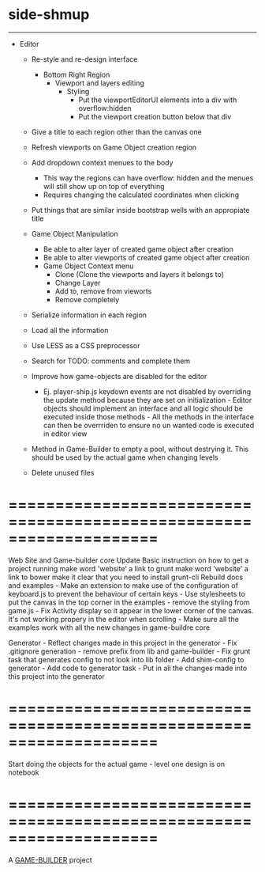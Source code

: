 # side-shmup
-------------------

- Editor		
	- Re-style and re-design interface 
		- Bottom Right Region
			- Viewport and layers editing
				- Styling
					- Put the viewportEditorUI elements into a div with overflow:hidden
					- Put the viewport creation button below that div

	- Give a title to each region other than the canvas one
	- Refresh viewports on Game Object creation region
	- Add dropdown context menues to the body
		- This way the regions can have overflow: hidden and the menues will still show up on top of everything
		- Requires changing the calculated coordinates when clicking
	- Put things that are similar inside bootstrap wells with an appropiate title
	
	- Game Object Manipulation
		- Be able to alter layer of created game object after creation
		- Be able to alter viewports of created game object after creation
		- Game Object Context menu
			- Clone (Clone the viewports and layers it belongs to)
			- Change Layer
			- Add to, remove from vieworts
			- Remove completely

	- Serialize information in each region
	- Load all the information

	- Use LESS as a CSS preprocessor

	- Search for TODO: comments and complete them

	- Improve how game-objects are disabled for the editor
		- Ej. player-ship.js keydown events are not disabled by overriding the update method 
			  because they are set on initialization
			  	- Editor objects should implement an interface and all logic should be executed inside those methods
			  	- All the methods in the interface can then be overrriden to ensure no un wanted code is executed in editor view
	- Method in Game-Builder to empty a pool, without destrying it. This should be used by the actual game when changing levels
	
	- Delete unused files

====================================================================
====================================================================

Web Site and Game-builder core
  Update Basic instruction on how to get a project running
    make word 'website' a link to grunt
    make word 'website' a link to bower
    make it clear that you need to install grunt-cli
  Rebuild docs and examples
  	- Make an extension to make use of the configuration of keyboard.js to prevent the behaviour of certain keys 
	- Use stylesheets to put the canvas in the top corner in the examples
		- remove the styling from game.js
	- Fix Activity display so it appear in the lower corner of the canvas. It's not working propery in the editor when scrolling
  	- Make sure all the examples work with all the new changes in game-buildre core

Generator
	- Reflect changes made in this project in the generator
	   - Fix .gitignore generation
	   	- remove prefix from lib and game-builder
	   - Fix grunt task that generates config to not look into lib folder
	   - Add shim-config to generator
	   - Add code to generator task
	   - Put in all the changes made into this project into the generator

====================================================================
====================================================================

Start doing the objects for the actual game
	- level one design is on notebook

====================================================================
====================================================================


A [GAME-BUILDER][game-builder] project

[game-builder]: http://diegomarquez.github.io/game-builder
